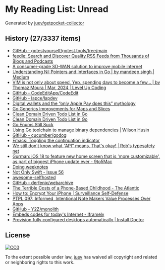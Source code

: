 # My Reading List: Unread

Generated by [juev/getpocket-collector](https://github.com/juev/getpocket-collector)

## History (27/3337 items)

- [GitHub - gotestyourself/gotest.tools/tree/main](https://github.com/gotestyourself/gotest.tools/tree/main)
- [feedle: Search and Discover Quality RSS Feeds from   Thousands of Blogs and Podcasts](https://feedle.world)
- [A consumer-grade SD-WAN solution to improve mobile internet](https://www.linkedin.com/pulse/consumer-grade-sd-wan-solution-improve-mobile-jonathan-gearinger)
- [Understanding Nil Pointers and Interfaces in Go | by mandeep singh | Medium](https://medium.com/@mndpsngh21/understanding-nil-pointers-and-interfaces-in-go-242670bff892)
- [VIM is not only about speed. Yep, spending days to become a few… | by Thomaz Moura | Mar, 2024 | Level Up Coding](https://levelup.gitconnected.com/vim-is-not-about-speed-88968ae4283c)
- [GitHub - CodeEditApp/CodeEdit](https://github.com/CodeEditApp/CodeEdit)
- [GitHub - lapce/lapdev](https://github.com/lapce/lapdev)
- [Digital wallets and the “only Apple Pay does this” mythology](https://birchtree.me/blog/digital-wallets-and-the-only-apple-pay-does-this-mythology/)
- [Go Generics Improvements for Maps and Slices](http://henry.precheur.org/go/generics_improvements_for_maps_and_slices/)
- [Clean Domain Driven Todo List in Go](https://nesh.me/clean-domain-todo-golang.html)
- [Clean Domain Driven Todo List in Go](https://nesh.me/clean-domain-todo-bdd-golang.html)
- [Go Enums Still Suck](https://zarl.dev/articles/enums-take-two)
- [Using Go toolchain to manage binary dependencies | Wilson Husin](https://husin.dev/go-binary-tools/)
- [GitHub - cucumber/godog](https://github.com/cucumber/godog)
- [Emacs: Toggling the continuation indicator](https://xenodium.com/toggling-emacs-continuation-fringe-indicator/)
- [We still don't know what “API” means. That's okay! | Rob's typesafety net](https://typesafety.net/rob/blog/api-is-still-strange)
- [Gurman: iOS 18 to feature new home screen that is 'more customizable', as part of biggest iPhone update ever - 9to5Mac](https://9to5mac.com/2024/03/24/gurman-ios-18-to-new-home-screen-iphone-update/)
- [Doing weeknotes](https://doingweeknotes.com)
- [Not Only Swift - Issue 56](https://not-only-swift.peterfriese.dev/issues/56#EDRv6NQ)
- [awesome-selfhosted](https://awesome-selfhosted.net)
- [GitHub - derfenix/webarchive](https://github.com/derfenix/webarchive)
- [The Terrible Costs of a Phone-Based Childhood - The Atlantic](https://www.theatlantic.com/technology/archive/2024/03/teen-childhood-smartphone-use-mental-health-effects/677722/)
- [How to: Encrypt Your iPhone | Surveillance Self-Defense](https://ssd.eff.org/module/how-encrypt-your-iphone)
- [PTPL 097: Informed, Intentional Note Makers Value Processes Over Apps](https://blog.plaintextpaperless.com/p/ptpl-097-informed-notemakers-processes-over-apps)
- [GitHub - Y2Z/monolith](https://github.com/Y2Z/monolith)
- [Embeds codes for today's Internet - Iframely](https://iframely.com)
- [Provision fully configured desktops automatically | Install Doctor](https://install.doctor)

## License

[![CC0](https://mirrors.creativecommons.org/presskit/buttons/88x31/svg/cc-zero.svg)](https://creativecommons.org/publicdomain/zero/1.0/)

To the extent possible under law, [juev](https://github.com/juev) has waived all copyright and related or neighboring rights to this work.
